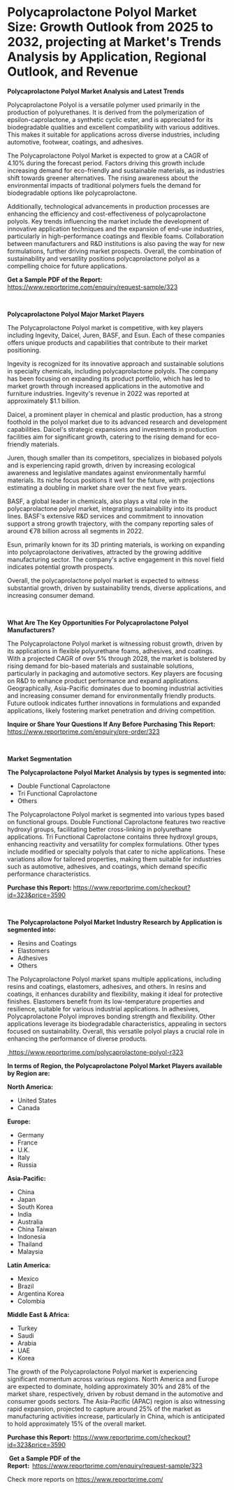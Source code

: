 <p><h1>Polycaprolactone Polyol Market Size: Growth Outlook from 2025 to 2032, projecting at Market's Trends Analysis by Application, Regional Outlook, and Revenue</h1></p><p><strong>Polycaprolactone Polyol Market Analysis and Latest Trends</strong></p>
<p><p>Polycaprolactone Polyol is a versatile polymer used primarily in the production of polyurethanes. It is derived from the polymerization of epsilon-caprolactone, a synthetic cyclic ester, and is appreciated for its biodegradable qualities and excellent compatibility with various additives. This makes it suitable for applications across diverse industries, including automotive, footwear, coatings, and adhesives.</p><p>The Polycaprolactone Polyol Market is expected to grow at a CAGR of 4.10% during the forecast period. Factors driving this growth include increasing demand for eco-friendly and sustainable materials, as industries shift towards greener alternatives. The rising awareness about the environmental impacts of traditional polymers fuels the demand for biodegradable options like polycaprolactone.</p><p>Additionally, technological advancements in production processes are enhancing the efficiency and cost-effectiveness of polycaprolactone polyols. Key trends influencing the market include the development of innovative application techniques and the expansion of end-use industries, particularly in high-performance coatings and flexible foams. Collaboration between manufacturers and R&D institutions is also paving the way for new formulations, further driving market prospects. Overall, the combination of sustainability and versatility positions polycaprolactone polyol as a compelling choice for future applications.</p></p>
<p><strong>Get a Sample PDF of the Report:&nbsp;</strong> <a href="https://www.reportprime.com/enquiry/request-sample/323?utm_campaign=3563&utm_medium=2&utm_source=Github&utm_content=ia&utm_term=18032025&utm_id=polycaprolactone-polyol">https://www.reportprime.com/enquiry/request-sample/323</a></p>
<p>&nbsp;</p>
<p><strong>Polycaprolactone Polyol Major Market Players</strong></p>
<p><p>The Polycaprolactone Polyol market is competitive, with key players including Ingevity, Daicel, Juren, BASF, and Esun. Each of these companies offers unique products and capabilities that contribute to their market positioning.</p><p>Ingevity is recognized for its innovative approach and sustainable solutions in specialty chemicals, including polycaprolactone polyols. The company has been focusing on expanding its product portfolio, which has led to market growth through increased applications in the automotive and furniture industries. Ingevity's revenue in 2022 was reported at approximately $1.1 billion.</p><p>Daicel, a prominent player in chemical and plastic production, has a strong foothold in the polyol market due to its advanced research and development capabilities. Daicel's strategic expansions and investments in production facilities aim for significant growth, catering to the rising demand for eco-friendly materials.</p><p>Juren, though smaller than its competitors, specializes in biobased polyols and is experiencing rapid growth, driven by increasing ecological awareness and legislative mandates against environmentally harmful materials. Its niche focus positions it well for the future, with projections estimating a doubling in market share over the next five years.</p><p>BASF, a global leader in chemicals, also plays a vital role in the polycaprolactone polyol market, integrating sustainability into its product lines. BASF's extensive R&D services and commitment to innovation support a strong growth trajectory, with the company reporting sales of around €78 billion across all segments in 2022.</p><p>Esun, primarily known for its 3D printing materials, is working on expanding into polycaprolactone derivatives, attracted by the growing additive manufacturing sector. The company's active engagement in this novel field indicates potential growth prospects.</p><p>Overall, the polycaprolactone polyol market is expected to witness substantial growth, driven by sustainability trends, diverse applications, and increasing consumer demand.</p></p>
<p>&nbsp;</p>
<p><strong>What Are The Key Opportunities For Polycaprolactone Polyol Manufacturers?</strong></p>
<p><p>The Polycaprolactone Polyol market is witnessing robust growth, driven by its applications in flexible polyurethane foams, adhesives, and coatings. With a projected CAGR of over 5% through 2028, the market is bolstered by rising demand for bio-based materials and sustainable solutions, particularly in packaging and automotive sectors. Key players are focusing on R&D to enhance product performance and expand applications. Geographically, Asia-Pacific dominates due to booming industrial activities and increasing consumer demand for environmentally friendly products. Future outlook indicates further innovations in formulations and expanded applications, likely fostering market penetration and driving competition.</p></p>
<p><strong>Inquire or Share Your Questions If Any Before Purchasing This Report:</strong> <a href="https://www.reportprime.com/enquiry/pre-order/323?utm_campaign=3563&utm_medium=2&utm_source=Github&utm_content=ia&utm_term=18032025&utm_id=polycaprolactone-polyol">https://www.reportprime.com/enquiry/pre-order/323</a></p>
<p>&nbsp;</p>
<p><strong>Market Segmentation</strong></p>
<p><strong>The Polycaprolactone Polyol Market Analysis by types is segmented into:</strong></p>
<p><ul><li>Double Functional Caprolactone</li><li>Tri Functional Caprolactone</li><li>Others</li></ul></p>
<p><p>The Polycaprolactone Polyol market is segmented into various types based on functional groups. Double Functional Caprolactone features two reactive hydroxyl groups, facilitating better cross-linking in polyurethane applications. Tri Functional Caprolactone contains three hydroxyl groups, enhancing reactivity and versatility for complex formulations. Other types include modified or specialty polyols that cater to niche applications. These variations allow for tailored properties, making them suitable for industries such as automotive, adhesives, and coatings, which demand specific performance characteristics.</p></p>
<p><strong>Purchase this Report:&nbsp;</strong><a href="https://www.reportprime.com/checkout?id=323&price=3590&utm_campaign=3563&utm_medium=2&utm_source=Github&utm_content=ia&utm_term=18032025&utm_id=polycaprolactone-polyol">https://www.reportprime.com/checkout?id=323&price=3590</a></p>
<p>&nbsp;</p>
<p><strong>The Polycaprolactone Polyol Market Industry Research by Application is segmented into:</strong></p>
<p><ul><li>Resins and Coatings</li><li>Elastomers</li><li>Adhesives</li><li>Others</li></ul></p>
<p><p>The Polycaprolactone Polyol market spans multiple applications, including resins and coatings, elastomers, adhesives, and others. In resins and coatings, it enhances durability and flexibility, making it ideal for protective finishes. Elastomers benefit from its low-temperature properties and resilience, suitable for various industrial applications. In adhesives, Polycaprolactone Polyol improves bonding strength and flexibility. Other applications leverage its biodegradable characteristics, appealing in sectors focused on sustainability. Overall, this versatile polyol plays a crucial role in enhancing the performance of diverse products.</p></p>
<p><a href="https://www.reportprime.com/polycaprolactone-polyol-r323?utm_campaign=3563&utm_medium=2&utm_source=Github&utm_content=ia&utm_term=18032025&utm_id=polycaprolactone-polyol">&nbsp;https://www.reportprime.com/polycaprolactone-polyol-r323</a></p>
<p><strong>In terms of Region, the Polycaprolactone Polyol Market Players available by Region are:</strong></p>
<p>
    <p> <strong> North America: </strong>
        <ul>
            <li>United States</li>
            <li>Canada</li>
        </ul>
        </p> 
    <p> <strong> Europe: </strong>
        <ul>
            <li>Germany</li>
            <li>France</li>
            <li>U.K.</li>
            <li>Italy</li>
            <li>Russia</li>
        </ul>
        </p> 
    <p> <strong> Asia-Pacific: </strong>
        <ul>
            <li>China</li>
            <li>Japan</li>
            <li>South Korea</li>
            <li>India</li>
            <li>Australia</li>
            <li>China Taiwan</li>
            <li>Indonesia</li>
            <li>Thailand</li>
            <li>Malaysia</li>
        </ul>
        </p> 
    <p> <strong> Latin America: </strong>
        <ul>
            <li>Mexico</li>
            <li>Brazil</li>
            <li>Argentina Korea</li>
            <li>Colombia</li>
        </ul>
        </p> 
    <p> <strong> Middle East & Africa: </strong>
        <ul>
            <li>Turkey</li>
            <li>Saudi</li>
            <li>Arabia</li>
            <li>UAE</li>
            <li>Korea</li>
        </ul>
    </p>
    </p>
<p><p>The growth of the Polycaprolactone Polyol market is experiencing significant momentum across various regions. North America and Europe are expected to dominate, holding approximately 30% and 28% of the market share, respectively, driven by robust demand in the automotive and consumer goods sectors. The Asia-Pacific (APAC) region is also witnessing rapid expansion, projected to capture around 25% of the market as manufacturing activities increase, particularly in China, which is anticipated to hold approximately 15% of the overall market.</p></p>
<p><strong>Purchase this Report: </strong><a href="https://www.reportprime.com/checkout?id=323&price=3590&utm_campaign=3563&utm_medium=2&utm_source=Github&utm_content=ia&utm_term=18032025&utm_id=polycaprolactone-polyol">https://www.reportprime.com/checkout?id=323&price=3590</a></p>
<p>&nbsp;<strong>Get a Sample PDF of the Report:&nbsp;&nbsp;</strong><a href="https://www.reportprime.com/enquiry/request-sample/323?utm_campaign=3563&utm_medium=2&utm_source=Github&utm_content=ia&utm_term=18032025&utm_id=polycaprolactone-polyol">https://www.reportprime.com/enquiry/request-sample/323</a></p>
<p><strong></strong></p>
<p>Check more reports on <a href="https://www.reportprime.com/?utm_campaign=3563&utm_medium=2&utm_source=Github&utm_content=ia&utm_term=18032025&utm_id=polycaprolactone-polyol">https://www.reportprime.com/</a></p>